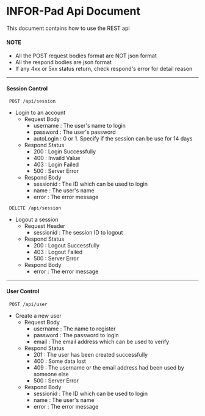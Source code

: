 # INFOR-Pad Api Document
This document contains how to use the REST api
#### NOTE
 * All the POST request bodies format are NOT json format
 * All the respond bodies are json format
 * If any 4xx or 5xx status return, check respond's error for detail reason
***
#### Session Control
~~~
 POST /api/session
~~~
 * Login to an account
	 * Request Body
	 	* username : The user's name to login
	 	* password : The user's password
	 	* autoLogin : 0 or 1. Specify if the session can be use for 14 days
	 * Respond Status
	 	* 200 : Login Successfully
	 	* 400 : Invaild Value
	 	* 403 : Login Failed
	 	* 500 : Server Error
	 * Respond Body
	 	* sessionid : The ID which can be used to login
	 	* name : The user's name
	 	* error : The error message

~~~
 DELETE /api/session
~~~
 * Logout a session
	 * Request Header
	 	* sessionid : The session ID to logout
	 * Respond Status
	 	* 200 : Logout Successfully
	 	* 403 : Logout Failed
	 	* 500 : Server Error
	 * Respond Body
       	* error : The error message

***
#### User Control
~~~
 POST /api/user
~~~
 * Create a new user
 	* Request Body
 		* username : The name to register
 		* password : The password to login
 		* email : The email address which can be used to verify
 	* Respond Status
 		* 201 : The user has been created successfully
 		* 400 : Some data lost
 		* 409 : The username or the email address had been used by someone else
 		* 500 : Server Error
 	* Respond Body
 		* sessionid : The ID which can be used to login
	 	* name : The user's name
	 	* error : The error message
